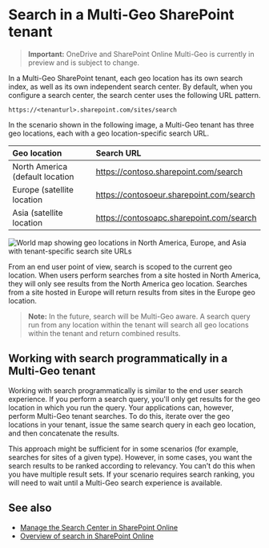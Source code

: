 # Search in a Multi-Geo SharePoint tenant

> **Important:** OneDrive and SharePoint Online Multi-Geo is currently in preview and is subject to change.

In a Multi-Geo SharePoint tenant, each geo location has its own search index, as well as its own independent search center. By default, when you configure a search center, the search center uses the following URL pattern.

```
https://<tenanturl>.sharepoint.com/sites/search
```

In the scenario shown in the following image, a Multi-Geo tenant has three geo locations, each with a geo location-specific search URL.

|**Geo location**|**Search URL**|
|:---------------|:-------------|
|North America (default location|https://contoso.sharepoint.com/search|
|Europe (satellite location|https://contosoeur.sharepoint.com/search|
|Asia (satellite location|https://contosoapc.sharepoint.com/search|


![World map showing geo locations in North America, Europe, and Asia with tenant-specific search site URLs](/media/multigeo/multigeosearch_intro.png)

From an end user point of view, search is scoped to the current geo location. When users perform searches from a site hosted in North America, they will only see results from the North America geo location. Searches from a site hosted in Europe will return results from sites in the Europe geo location.

<!-- Be careful about making mention of future features. Is the ETA for this feature soon (1-3 months)? If not, suggest that you remove this. See the guidance in this topic: https://worldready.cloudapp.net/Styleguide/Read?id=2696&topicid=35715 -->

> **Note:** In the future, search will be Multi-Geo aware. A search query run from any location within the tenant will search all geo locations within the tenant and return combined results.

## Working with search programmatically in a Multi-Geo tenant
Working with search programmatically is similar to the end user search experience. If you perform a search query, you'll only get results for the geo location in which you run the query. Your applications can, however, perform Multi-Geo tenant searches. To do this, iterate over the geo locations in your tenant, issue the same search query in each geo location, and then concatenate the results.

This approach might be sufficient for in some scenarios (for example, searches for sites of a given type). However, in some cases, you want the search results to be ranked according to relevancy. You can't do this when you have multiple result sets. If your scenario requires search ranking, you will need to wait until a Multi-Geo search experience is available.

<!-- Double-check the last sentence and remove if the search experience is not immediately imminent. -->


## See also

- [Manage the Search Center in SharePoint Online](https://support.office.com/en-us/article/Manage-the-Search-Center-in-SharePoint-Online-174d36e0-2f85-461a-ad9a-8b3f434a4213?ui=en-US&rs=en-US&ad=US)
- [Overview of search in SharePoint Online](https://support.office.com/en-us/article/Overview-of-search-in-SharePoint-Online-479cfd6b-900b-46aa-b497-c13787771d3f?ui=en-US&rs=en-US&ad=US)
